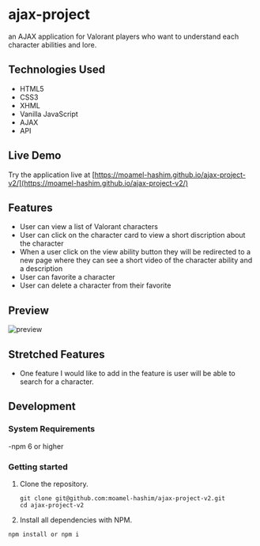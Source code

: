 # ajax-project

an AJAX application for Valorant players who want to understand each character abilities and lore.

## Technologies Used

- HTML5
- CSS3
- XHML
- Vanilla JavaScript
- AJAX
- API

## Live Demo
Try the application live at [https://moamel-hashim.github.io/ajax-project-v2/](https://moamel-hashim.github.io/ajax-project-v2/)

## Features
- User can view a list of Valorant characters 
- User can click on the character card to view a short discription about the character
- When a user click on the view ability button they will be redirected to a new page where they can see a short video of the character ability and a description
- User can favorite a character 
- User can delete a character from their favorite 

## Preview 
![preview](https://user-images.githubusercontent.com/90476994/170389988-27f91c1a-ba6b-4109-b4f2-a485eb1b391b.gif)

## Stretched Features
- One feature I would like to add in the feature is user will be able to search for a character.

## Development

### System Requirements

-npm 6 or higher

### Getting started
1. Clone the repository.
   ```shell
   git clone git@github.com:moamel-hashim/ajax-project-v2.git 
   cd ajax-project-v2
   ```
 2. Install all dependencies with NPM.
   ```shell
   npm install or npm i
   ```
